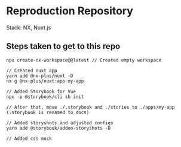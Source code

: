 # Reproduction Repository
Stack: NX, Nuxt.js

## Steps taken to get to this repo
```
npx create-nx-workspace@@latest // Created empty workspace

// Created nuxt app
yarn add @nx-plus/nuxt -D
nx g @nx-plus/nuxt:app my-app

// Added Storybook for Vue
npx -p @storybook/cli sb init

// After that, move ./.storybook and ./stories to ./apps/my-app (.storybook is renamed to docs)

// Added storyshots and adjusted configs
yarn add @storybook/addon-storyshots -D

// Added css mock
```
